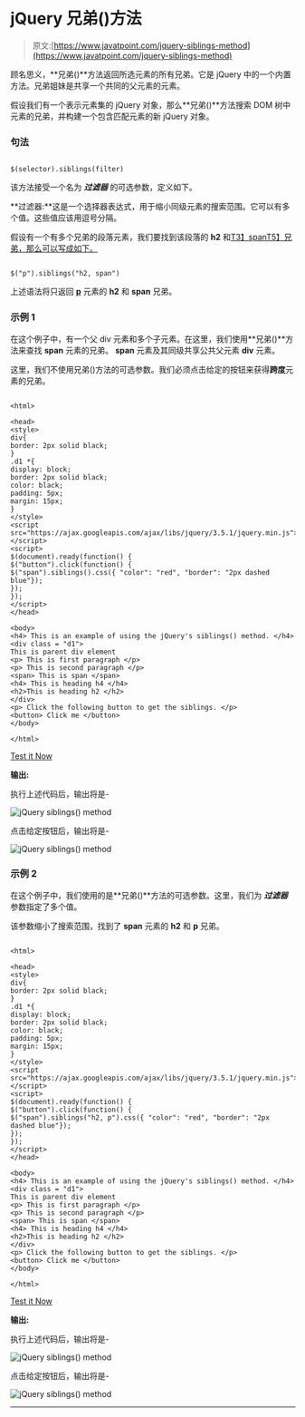 # jQuery 兄弟()方法

> 原文:[https://www.javatpoint.com/jquery-siblings-method](https://www.javatpoint.com/jquery-siblings-method)

顾名思义，**兄弟()**方法返回所选元素的所有兄弟。它是 jQuery 中的一个内置方法。兄弟姐妹是共享一个共同的父元素的元素。

假设我们有一个表示元素集的 jQuery 对象，那么**兄弟()**方法搜索 DOM 树中元素的兄弟，并构建一个包含匹配元素的新 jQuery 对象。

### 句法

```

$(selector).siblings(filter)

```

该方法接受一个名为 ***过滤器*** 的可选参数，定义如下。

**过滤器:**这是一个选择器表达式，用于缩小同级元素的搜索范围。它可以有多个值。这些值应该用逗号分隔。

假设有一个有多个兄弟的段落元素，我们要找到该段落的 **h2** 和[T3】spanT5】兄弟，那么可以写成如下。](https://www.javatpoint.com/html-span-tag)

```

$("p").siblings("h2, span")

```

上述语法将只返回 [**p**](https://www.javatpoint.com/html-paragraph) 元素的 **h2** 和 **span** 兄弟。

### 示例 1

在这个例子中，有一个父 div 元素和多个子元素。在这里，我们使用**兄弟()**方法来查找 **span** 元素的兄弟。 **span** 元素及其同级共享公共父元素 **div** 元素。

这里，我们不使用兄弟()方法的可选参数。我们必须点击给定的按钮来获得**跨度**元素的兄弟。

```

<html>

<head>
<style>
div{
border: 2px solid black;
}
.d1 *{
display: block;
border: 2px solid black;
color: black;
padding: 5px;
margin: 15px;
}
</style>
<script src="https://ajax.googleapis.com/ajax/libs/jquery/3.5.1/jquery.min.js"> </script>
<script>
$(document).ready(function() {
$("button").click(function() {
$("span").siblings().css({ "color": "red", "border": "2px dashed blue"});
});
});
</script>
</head>

<body>
<h4> This is an example of using the jQuery's siblings() method. </h4>
<div class = "d1">
This is parent div element
<p> This is first paragraph </p>
<p> This is second paragraph </p>
<span> This is span </span>
<h4> This is heading h4 </h4>
<h2>This is heading h2 </h2>
</div>
<p> Click the following button to get the siblings. </p>
<button> Click me </button>
</body>

</html>

```

[Test it Now](https://www.javatpoint.com/oprweb/test.jsp?filename=jquery-siblings-method1)

**输出:**

执行上述代码后，输出将是-

![jQuery siblings() method](img/1fadaf26e0651efd4255746e521c9c1d.png)

点击给定按钮后，输出将是-

![jQuery siblings() method](img/c6ff75e32687ca10534ef7c9b13c76aa.png)

### 示例 2

在这个例子中，我们使用的是**兄弟()**方法的可选参数。这里，我们为 ***过滤器*** 参数指定了多个值。

该参数缩小了搜索范围，找到了 **span** 元素的 **h2** 和 **p** 兄弟。

```

<html>

<head>
<style>
div{
border: 2px solid black;
}
.d1 *{
display: block;
border: 2px solid black;
color: black;
padding: 5px;
margin: 15px;
}
</style>
<script src="https://ajax.googleapis.com/ajax/libs/jquery/3.5.1/jquery.min.js"> </script>
<script>
$(document).ready(function() {
$("button").click(function() {
$("span").siblings("h2, p").css({ "color": "red", "border": "2px dashed blue"});
});
});
</script>
</head>

<body>
<h4> This is an example of using the jQuery's siblings() method. </h4>
<div class = "d1">
This is parent div element
<p> This is first paragraph </p>
<p> This is second paragraph </p>
<span> This is span </span>
<h4> This is heading h4 </h4>
<h2>This is heading h2 </h2>
</div>
<p> Click the following button to get the siblings. </p>
<button> Click me </button>
</body>

</html>

```

[Test it Now](https://www.javatpoint.com/oprweb/test.jsp?filename=jquery-siblings-method2)

**输出:**

执行上述代码后，输出将是-

![jQuery siblings() method](img/a609b859c7346eb465697ac608ee4028.png)

点击给定按钮后，输出将是-

![jQuery siblings() method](img/872fd8ff378fdcc33de3b505ca5ee7eb.png)

* * *